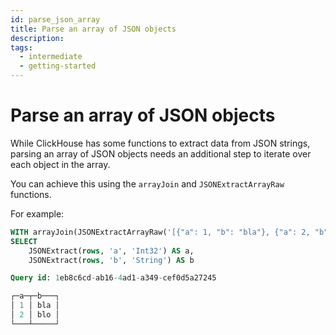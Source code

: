 ```yaml
---
id: parse_json_array
title: Parse an array of JSON objects
description:
tags:
  - intermediate
  - getting-started
---
```


# Parse an array of JSON objects

While ClickHouse has some functions to extract data from JSON strings, parsing an array of JSON objects needs an additional step to iterate over each object in the array.

You can achieve this using the `arrayJoin` and `JSONExtractArrayRaw` functions.

For example:

```sql
WITH arrayJoin(JSONExtractArrayRaw('[{"a": 1, "b": "bla"}, {"a": 2, "b": "blo"}]')) AS rows
SELECT
    JSONExtract(rows, 'a', 'Int32') AS a,
    JSONExtract(rows, 'b', 'String') AS b

Query id: 1eb8c6cd-ab16-4ad1-a349-cef0d5a27245

┌─a─┬─b───┐
│ 1 │ bla │
│ 2 │ blo │
└───┴─────┘
```